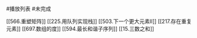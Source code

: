 #播放列表 #未完成

[[566.重塑矩阵]]
[[225.用队列实现栈]]
[[503.下一个更大元素II]]
[[217.存在重复元素]]
[[697.数组的度]]
[[594.最长和谐子序列]]
[[15.三数之和]]